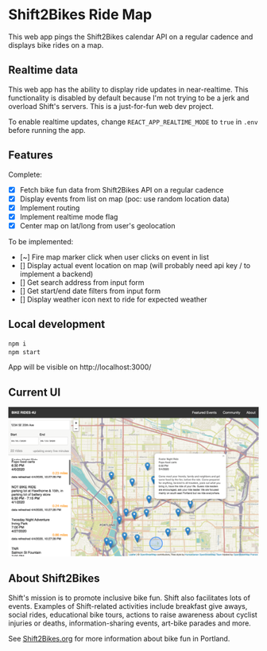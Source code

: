 # Shift2Bikes Ride Map

This web app pings the Shift2Bikes calendar API on a regular cadence and displays bike rides on a map.

## Realtime data

This web app has the ability to display ride updates in near-realtime. This functionality is disabled by default because I'm not trying to be a jerk and overload Shift's servers. This is a just-for-fun web dev project.

To enable realtime updates, change `REACT_APP_REALTIME_MODE` to `true` in `.env` before running the app.

## Features

Complete:

- [x] Fetch bike fun data from Shift2Bikes API on a regular cadence
- [x] Display events from list on map (poc: use random location data)
- [x] Implement routing
- [x] Implement realtime mode flag
- [x] Center map on lat/long from user's geolocation

To be implemented:

- [~] Fire map marker click when user clicks on event in list
- [] Display actual event location on map (will probably need api key / to implement a backend)
- [] Get search address from input form
- [] Get start/end date filters from input form
- [] Display weather icon next to ride for expected weather

## Local development

```bash
npm i
npm start
```

App will be visible on http://localhost:3000/

## Current UI

![screen capture of app](/misc/screencap.png)

## About Shift2Bikes

Shift's mission is to promote inclusive bike fun. Shift also facilitates lots of events. Examples of Shift-related activities include breakfast give aways, social rides, educational bike tours, actions to raise awareness about cyclist injuries or deaths, information-sharing events, art-bike parades and more.

See [Shift2Bikes.org](https://www.shift2bikes.org/) for more information about bike fun in Portland.
